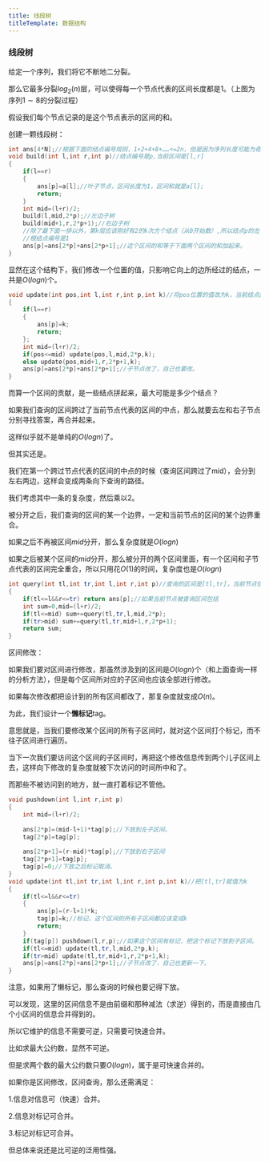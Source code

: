 ```yaml
---
title: 线段树
titleTemplate: 数据结构
---
```


### 线段树

给定一个序列，我们将它不断地二分裂。

[//]: # (![image-20230718231655544]&#40;C:\Users\lenovo\AppData\Roaming\Typora\typora-user-images\image-20230718231655544.png&#41;)

那么它最多分裂$log_2(n)$层，可以使得每一个节点代表的区间长度都是$1$。（上图为序列$1\sim 8$的分裂过程）

假设我们每个节点记录的是这个节点表示的区间的和。

创建一颗线段树：

```cpp
int ans[4*N];//根据下面的结点编号规则，1+2+4+8+……<=2n，但是因为序列长度可能为奇数，导致最下面一排可能单挂几个结点，所以数组应该开到4*n以上。
void build(int l,int r,int p)//结点编号是p,当前区间是[l,r]
{
    if(l==r)
    {
        ans[p]=a[l];//叶子节点，区间长度为1，区间和就是a[l];
        return;
    }
    int mid=(l+r)/2;
    build(l,mid,2*p);//左边子树
    build(mid+1,r,2*p+1);//右边子树
    //除了最下面一排以外，第k层应该刚好有2的k次方个结点（从0开始数）,所以结点p的左子节点编号是2p,右子节点编号是2p+1。
    //根结点编号是1
    ans[p]=ans[2*p]+ans[2*p+1];//这个区间的和等于下面两个区间的和加起来。
}
```



显然在这个结构下，我们修改一个位置的值，只影响它向上的边所经过的结点，一共是$O(logn)$个。

```cpp
void update(int pos,int l,int r,int p,int k)//将pos位置的值改为k，当前结点区间是[l,r]，编号是p
{
    if(l==r)
    {
        ans[p]=k;
        return;
    };
    int mid=(l+r)/2;
    if(pos<=mid) update(pos,l,mid,2*p,k);
    else update(pos,mid+1,r,2*p+1,k);
    ans[p]=ans[2*p]+ans[2*p+1];//子节点改了，自己也要改。
}
```

而算一个区间的贡献，是一些结点拼起来，最大可能是多少个结点？

如果我们查询的区间跨过了当前节点代表的区间的中点，那么就要去左和右子节点分别寻找答案，再合并起来。

这样似乎就不是单纯的$O(logn)$了。

但其实还是。

我们在第一个跨过节点代表的区间的中点的时候（查询区间跨过了mid），会分到左右两边，这样会变成两条向下查询的路径。

我们考虑其中一条的复杂度，然后乘以$2$。

被分开之后，我们查询的区间的某一个边界，一定和当前节点的区间的某个边界重合。

如果之后不再被区间$mid$分开，那么复杂度就是$O(logn)$

如果之后被某个区间的$mid$分开，那么被分开的两个区间里面，有一个区间和子节点代表的区间完全重合，所以只用花$O(1)$的时间，复杂度也是$O(logn)$

```cpp
int query(int tl,int tr,int l,int r,int p)//查询的区间是[tl,tr]，当前节点信息是l,r,p
{
    if(tl<=l&&r<=tr) return ans[p];//如果当前节点被查询区间包括
    int sum=0,mid=(l+r)/2;
    if(tl<=mid) sum+=query(tl,tr,l,mid,2*p);
    if(tr>mid) sum+=query(tl,tr,mid+1,r,2*p+1);
    return sum;
}
```

区间修改：

如果我们要对区间进行修改，那虽然涉及到的区间是$O(logn)$个（和上面查询一样的分析方法），但是每个区间所对应的子区间也应该全部进行修改。

如果每次修改都把设计到的所有区间都改了，那复杂度就变成$O(n)$。

为此，我们设计一个**懒标记**tag。

意思就是，当我们要修改某个区间的所有子区间时，就对这个区间打个标记，而不往子区间进行遍历。

当下一次我们要访问这个区间的子区间时，再把这个修改信息传到两个儿子区间上去，这样向下修改的复杂度就被下次访问的时间所中和了。

而那些不被访问到的地方，就一直打着标记不管他。

```cpp
void pushdown(int l,int r,int p)
{
    int mid=(l+r)/2;
    
    ans[2*p]=(mid-l+1)*tag[p];//下放到左子区间。
    tag[2*p]=tag[p];
    
    ans[2*p+1]=(r-mid)*tag[p];//下放到右子区间
    tag[2*p+1]=tag[p];
    tag[p]=0;//下放之后标记取消。
}
void update(int tl,int tr,int l,int r,int p,int k)//把[tl,tr]赋值为k
{
    if(tl<=l&&r<=tr)
    {
        ans[p]=(r-l+1)*k;
        tag[p]=k;//标记，这个区间的所有子区间都应该变成k
        return;
    }
    if(tag[p]) pushdown(l,r,p);//如果这个区间有标记，把这个标记下放到子区间。
    if(tl<=mid) update(tl,tr,l,mid,2*p,k);
    if(tr>mid) update(tl,tr,mid+1,r,2*p+1,k);
    ans[p]=ans[2*p]+ans[2*p+1];//子节点改了，自己也更新一下。
}
```

注意，如果用了懒标记，那么查询的时候也要记得下放。

可以发现，这里的区间信息不是由前缀和那种减法（求逆）得到的，而是直接由几个小区间的信息合并得到的。

所以它维护的信息不需要可逆，只需要可快速合并。

比如求最大公约数，显然不可逆。

但是求两个数的最大公约数只要$O(logn)$，属于是可快速合并的。

如果你是区间修改，区间查询，那么还需满足：

$1.$信息对信息可（快速）合并。

$2.$信息对标记可合并。

$3.$标记对标记可合并。

但总体来说还是比可逆的泛用性强。